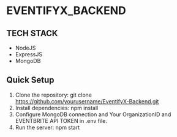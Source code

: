 # EVENTIFYX_BACKEND 

## TECH STACK 
* NodeJS 
* ExpressJS 
* MongoDB 

## Quick Setup 
1. Clone the repository: git clone https://github.com/yourusername/EventifyX-Backend.git 
2. Install dependencies: npm install
3. Configure MongoDB connection and Your OrganizationID and EVENTBRITE API TOKEN in .env file.
4. Run the server: npm start